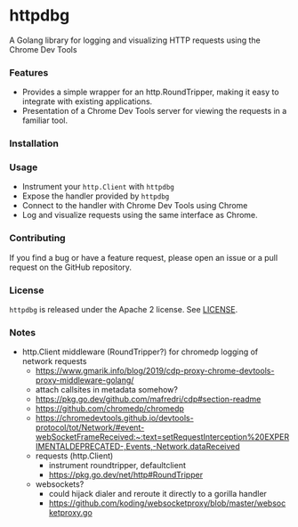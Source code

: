 # httpdbg
A Golang library for logging and visualizing HTTP requests using the Chrome Dev Tools

### Features
* Provides a simple wrapper for an http.RoundTripper, making it easy to integrate with existing applications.
* Presentation of a Chrome Dev Tools server for viewing the requests in a familiar tool.

### Installation

### Usage
* Instrument your `http.Client` with `httpdbg`
* Expose the handler provided by `httpdbg`
* Connect to the handler with Chrome Dev Tools using Chrome
* Log and visualize requests using the same interface as Chrome.

### Contributing
If you find a bug or have a feature request, please open an issue or a pull request on the GitHub repository.

### License
`httpdbg` is released under the Apache 2 license. See [LICENSE](https://github.com/ajvpot/httpdbg/blob/main/LICENSE).

### Notes
* http.Client middleware (RoundTripper?) for chromedp logging of network requests
	* https://www.gmarik.info/blog/2019/cdp-proxy-chrome-devtools-proxy-middleware-golang/
	* attach callsites in metadata somehow?
	* https://pkg.go.dev/github.com/mafredri/cdp#section-readme
	* https://github.com/chromedp/chromedp
	* https://chromedevtools.github.io/devtools-protocol/tot/Network/#event-webSocketFrameReceived:~:text=setRequestInterception%20EXPERIMENTALDEPRECATED-,Events,-Network.dataReceived
	* requests (http.Client)
		* instrument roundtripper, defaultclient
		* https://pkg.go.dev/net/http#RoundTripper
	* websockets?
		* could hijack dialer and reroute it directly to a gorilla handler
		* https://github.com/koding/websocketproxy/blob/master/websocketproxy.go
